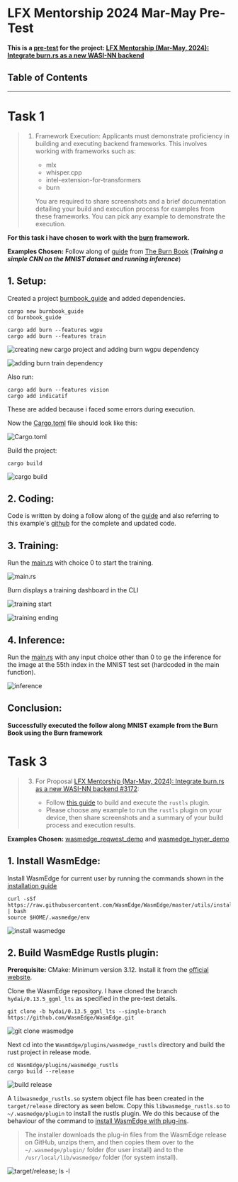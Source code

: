 # LFX Mentorship 2024 Mar-May Pre-Test
**This is a [pre-test](https://github.com/WasmEdge/WasmEdge/discussions/3182) for the project: [LFX Mentorship (Mar-May, 2024): Integrate burn.rs as a new WASI-NN backend](https://github.com/WasmEdge/WasmEdge/issues/3172)**

## Table of Contents


___

# Task 1
>1. Framework Execution: Applicants must demonstrate proficiency in building and executing backend frameworks. This involves working with frameworks such as:
>
>      - mlx
>      - whisper.cpp
>      - intel-extension-for-transformers
>      - burn
>
>    You are required to share screenshots and a brief documentation detailing your build and execution process for examples from these frameworks. You can pick any example to demonstrate the execution.

**For this task i have chosen to work with the [burn](https://github.com/tracel-ai/burn) framework.**

**Examples Chosen:** Follow along of [guide](https://burn.dev/book/basic-workflow/index.html) from [The Burn Book](https://burn.dev/book/overview.html) (___Training a simple CNN on the MNIST dataset and running inference___)

## 1. Setup: 
Created a project [burnbook_guide](./burnbook_guide) and added dependencies.

```
cargo new burnbook_guide
cd burnbook_guide

cargo add burn --features wgpu
cargo add burn --features train
```

![creating new cargo project and adding burn wgpu dependency](./images/1.png)

![adding burn train dependency](./images/2.png)

Also run: 
```
cargo add burn --features vision
cargo add indicatif
```
These are added because i faced some errors during execution.

Now the [Cargo.toml](./burnbook_guide/Cargo.toml) file should look like this: 

![Cargo.toml](./images/4.png)

Build the project: 
```
cargo build
```

![cargo build](./images/3.png)

## 2. Coding:
Code is written by doing a follow along of the [guide](https://burn.dev/book/basic-workflow/index.html) and also referring to this example's [github](https://github.com/tracel-ai/burn/tree/main/examples/guide) for the complete and updated code. 

## 3. Training:
Run the [main.rs](./burnbook_guide/src/main.rs) with choice 0 to start the training.

![main.rs](./images/7.png)

Burn displays a training dashboard in the CLI

![training start](./images/5.png)

![training ending](./images/6.png)

## 4. Inference: 
Run the [main.rs](./burnbook_guide/src/main.rs) with any input choice other than 0 to ge the inference for the image at the 55th index in the MNIST test set (hardcoded in the main function).

![inference](./images/8.png)

## Conclusion: 
**Successfully executed the follow along MNIST example from the Burn Book using the Burn framework**


# Task 3
>3. For Proposal [LFX Mentorship (Mar-May, 2024): Integrate burn.rs as a new WASI-NN backend #3172](https://github.com/WasmEdge/WasmEdge/issues/3172):
>   
>      - Follow [this guide](https://wasmedge.org/docs/contribute/source/plugin/rusttls/) to build and execute the `rustls` plugin.
>      - Please choose any example to run the `rustls` plugin on your device, then share screenshots and a summary of your build process and execution results.

**Examples Chosen:** [wasmedge_reqwest_demo](https://github.com/WasmEdge/wasmedge_reqwest_demo) and [wasmedge_hyper_demo](https://github.com/WasmEdge/wasmedge_hyper_demo)

## 1. Install WasmEdge: 
Install WasmEdge for current user by running the commands shown in the [installation guide](https://wasmedge.org/docs/start/install/)
```
curl -sSf https://raw.githubusercontent.com/WasmEdge/WasmEdge/master/utils/install.sh | bash
source $HOME/.wasmedge/env
```

![install wasmedge](./images/9.png)

## 2. Build WasmEdge Rustls plugin:
**Prerequisite:** CMake: Minimum version 3.12. Install it from the [official website](https://cmake.org/download/).

Clone the WasmEdge repository. I have cloned the branch `hydai/0.13.5_ggml_lts` as specified in the pre-test details.
```
git clone -b hydai/0.13.5_ggml_lts --single-branch https://github.com/WasmEdge/WasmEdge.git
```

![git clone wasmedge](./images/10.png)

Next cd into the `WasmEdge/plugins/wasmedge_rustls` directory and build the rust project in release mode.
```
cd WasmEdge/plugins/wasmedge_rustls
cargo build --release
```

![build release](./images/11.png)

A `libwasmedge_rustls.so` system object file has been created in the `target/release` directory as seen below.
Copy this `libwasmedge_rustls.so` to `~/.wasmedge/plugin` to install the rustls plugin. We do this because of the behaviour of the command to [install WasmEdge with plug-ins](https://wasmedge.org/docs/start/install/#install-wasmedge-with-plug-ins).

>The installer downloads the plug-in files from the WasmEdge release on GitHub, unzips them, and then copies them over to the `~/.wasmedge/plugin/` folder (for user install) and to the `/usr/local/lib/wasmedge/` folder (for system install).

![target/release; ls -l](./images/12.png)

